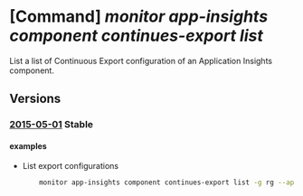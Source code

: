 # [Command] _monitor app-insights component continues-export list_

List a list of Continuous Export configuration of an Application Insights component.

## Versions

### [2015-05-01](/Resources/mgmt-plane/L3N1YnNjcmlwdGlvbnMve30vcmVzb3VyY2Vncm91cHMve30vcHJvdmlkZXJzL21pY3Jvc29mdC5pbnNpZ2h0cy9jb21wb25lbnRzL3t9L2V4cG9ydGNvbmZpZ3VyYXRpb24=/2015-05-01.xml) **Stable**

<!-- mgmt-plane /subscriptions/{}/resourcegroups/{}/providers/microsoft.insights/components/{}/exportconfiguration 2015-05-01 -->

#### examples

- List export configurations
    ```bash
        monitor app-insights component continues-export list -g rg --app 578f0e27-12e9-4631-bc02-50b965da2633
    ```
